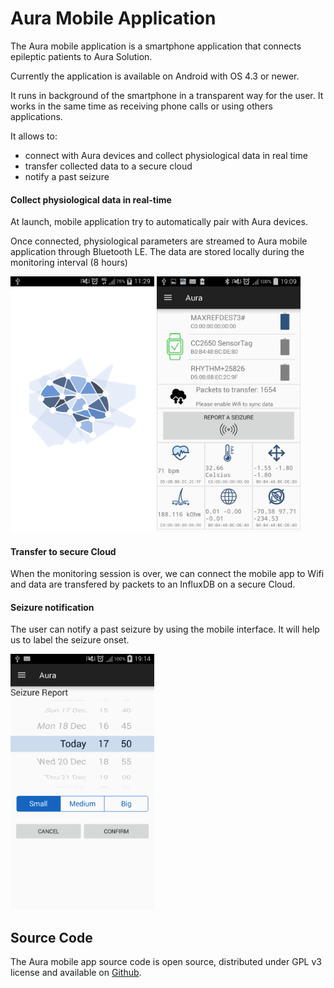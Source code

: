 # Aura Mobile Application

The Aura mobile application is a smartphone application that connects epileptic patients to Aura Solution.

Currently the application is available on Android with OS 4.3 or newer.

It runs in background of the smartphone in a transparent way for the user. It works in the same time as receiving phone calls or using others applications.

It allows to:
  * connect with Aura devices and collect physiological data in real time
  * transfer collected data to a secure cloud
  * notify a past seizure


#### Collect physiological data in real-time

At launch, mobile application try to automatically pair with Aura devices.

Once connected, physiological parameters are streamed to Aura mobile application through Bluetooth LE.
The data are stored locally during the monitoring interval (8 hours)

<img src="/assets/splash-screen.png" width="230"> <img src="/assets/monitoring-screen.png" width="230">

#### Transfer to secure Cloud
When the monitoring session is over, we can connect the mobile app to Wifi and data are transfered by packets to an InfluxDB on a secure Cloud.

#### Seizure notification
The user can notify a past seizure by using the mobile interface. It will help us to label the seizure onset.

<img src="/assets/seizure-report-screen.png" width="230">

## Source Code

The Aura mobile app source code is open source, distributed under GPL v3 license and available on [Github](https://github.com/clecoued/Aura_mobile_app).
